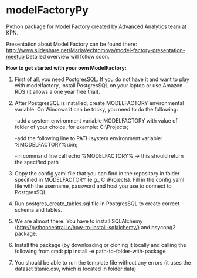 # modelFactoryPy
Python package for Model Factory created by Advanced Analytics team at KPN.

Presentation about Model Factory can be found there: http://www.slideshare.net/MariaVechtomova/model-factory-presentation-meetup
Detailed overview will follow soon.

**How to get started with your own ModelFactory:**

1) First of all, you need PostgresSQL. If you do not have it and want to play with modelfactory, install PostgresSQL on your laptop or use Amazon RDS (it allows a one year free trial).

2) After PostgresSQL is installed, create MODELFACTORY environmental variable. On Windows it can be tricky, you need to do the following:
   
      -add a system environment variable MODELFACTORY with value of folder of your choice, for example: C:\Projects;
      
      -add the following line to PATH system environment variable: %MODELFACTORY%\bin;
      
      -in command line call echo %MODELFACTORY% -> this should return the specified path
      
3) Copy the config.yaml file that you can find in the repository in folder specified in MODELFACTORY (e.g., C:\Projects). Fill in the config.yaml file with the username, password and host you use to connect to PostgresSQL.

4) Run postgres_create_tables.sql file in PostgresSQL to create correct schema and tables.

5) We are almost there. You have to install SQLAlchemy (http://pythoncentral.io/how-to-install-sqlalchemy/) and psycopg2 package.

6) Install the package (by downloading or cloning it locally and calling the following from cmd: pip install -e path-to-folder-with-package

7) You should be able to run the template file without any errors (it uses the dataset titanic.csv, which is located in folder data)

